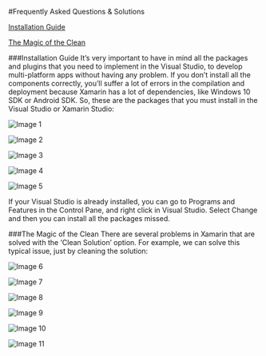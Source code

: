 #Frequently Asked Questions & Solutions

[Installation Guide](https://github.com/msdxbelux/XamarinAlliance/blob/master/FAQ.md#installation-guide)

[The Magic of the Clean](https://github.com/msdxbelux/XamarinAlliance/blob/master/FAQ.md#the-magic-of-the-clean)

###Installation Guide
It’s very important to have in mind all the packages and plugins that you need to implement in the Visual Studio, to develop multi-platform apps without having any problem. If you don’t install all the components correctly, you’ll suffer a lot of errors in the compilation and deployment because Xamarin has a lot of dependencies, like Windows 10 SDK or Android SDK. So, these are the packages that you must install in the Visual Studio or Xamarin Studio:

![Image 1](https://github.com/msdxbelux/XamarinAlliance/blob/master/Images/Image%201.png)

![Image 2](https://github.com/msdxbelux/XamarinAlliance/blob/master/Images/Image%202.png)

![Image 3](https://github.com/msdxbelux/XamarinAlliance/blob/master/Images/Image%203.png)

![Image 4](https://github.com/msdxbelux/XamarinAlliance/blob/master/Images/Image%204.png)

![Image 5](https://github.com/msdxbelux/XamarinAlliance/blob/master/Images/Image%205.png)

If your Visual Studio is already installed, you can go to Programs and Features in the Control Pane, and right click in Visual Studio. Select Change and then you can install all the packages missed.

###The Magic of the Clean
There are several problems in Xamarin that are solved with the ‘Clean Solution’ option. For example, we can solve this typical issue, just by cleaning the solution:

![Image 6](https://github.com/msdxbelux/XamarinAlliance/blob/master/Images/Image%206.png)

![Image 7](https://github.com/msdxbelux/XamarinAlliance/blob/master/Images/Image%207.png)

![Image 8](https://github.com/msdxbelux/XamarinAlliance/blob/master/Images/Image%208.png)

![Image 9](https://github.com/msdxbelux/XamarinAlliance/blob/master/Images/Image%209.png)

![Image 10](https://github.com/msdxbelux/XamarinAlliance/blob/master/Images/Image%2010.png)

![Image 11](https://github.com/msdxbelux/XamarinAlliance/blob/master/Images/Image%2011.png)
